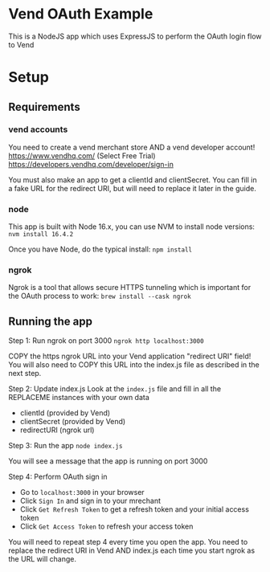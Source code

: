 # Vend OAuth Example
This is a NodeJS app which uses ExpressJS to perform the OAuth login flow to Vend

# Setup
## Requirements
### vend accounts
You need to create a vend merchant store AND a vend developer account!
https://www.vendhq.com/ (Select Free Trial)
https://developers.vendhq.com/developer/sign-in 

You must also make an app to get a clientId and clientSecret.
You can fill in a fake URL for the redirect URI, but will need to replace it later in the guide.

### node
This app is built with Node 16.x, you can use NVM to install node versions:
`nvm install 16.4.2`

Once you have Node, do the typical install:
`npm install`

### ngrok
Ngrok is a tool that allows secure HTTPS tunneling which is important for the OAuth process to work:
`brew install --cask ngrok`

## Running the app
Step 1: Run ngrok on port 3000
`ngrok http localhost:3000`

COPY the https ngrok URL into your Vend application "redirect URI" field!
You will also need to COPY this URL into the index.js file as described in the next step.

Step 2: Update index.js
Look at the `index.js` file and fill in all the REPLACEME instances with your own data
- clientId (provided by Vend)
- clientSecret (provided by Vend)
- redirectURI (ngrok url)

Step 3: Run the app
`node index.js`

You will see a message that the app is running on port 3000

Step 4: Perform OAuth sign in
- Go to `localhost:3000` in your browser
- Click `Sign In` and sign in to your mrechant
- Click `Get Refresh Token` to get a refresh token and your initial access token
- Click `Get Access Token` to refresh your access token

You will need to repeat step 4 every time you open the app.
You need to replace the redirect URI in Vend AND index.js each time you start ngrok as the URL will change.
